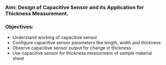 
### Aim: Design of Capacitive Sensor and its Application for Thickness Measurement.

### Objectives:

- Understand working of capacitive sensor
- Configure capacitive sensor parameters like length, width and thickness
- Observe capacitive sensor output  for change in thickness
- Use capacitive sensor for thickness measurment of sample material sheet
